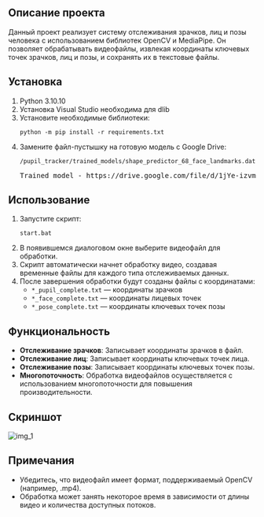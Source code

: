 <body>
<h2>Описание проекта</h2>
<p>Данный проект реализует систему отслеживания зрачков, лиц и позы человека с использованием библиотек OpenCV и MediaPipe. Он позволяет обрабатывать видеофайлы, извлекая координаты ключевых точек зрачков, лиц и позы, и сохранять их в текстовые файлы.</p>

<h2>Установка</h2>
<ol>
    <li>Python 3.10.10</li>
    <li>Установка Visual Studio необходима для dlib</li>
    <li>Установите необходимые библиотеки:
        <pre><code>python -m pip install -r requirements.txt</code></pre>
    </li>
    <li>Замените файл-пустышку на готовую модель с Google Drive:
        <pre><code>/pupil_tracker/trained_models/shape_predictor_68_face_landmarks.dat</code></pre>
        <pre>Trained model - https://drive.google.com/file/d/1jYe-izvmbfGyRE_4Ww-XbVrk9HpmQAmV/view?usp=share_link</pre>
    </li>
</ol>

<h2>Использование</h2>
<ol>
    <li>Запустите скрипт:
        <pre><code>start.bat</code></pre>
    </li>
    <li>В появившемся диалоговом окне выберите видеофайл для обработки.</li>
    <li>Скрипт автоматически начнет обработку видео, создавая временные файлы для каждого типа отслеживаемых данных.</li>
    <li>После завершения обработки будут созданы файлы с координатами:
        <ul>
            <li><code>*_pupil_complete.txt</code> — координаты зрачков</li>
            <li><code>*_face_complete.txt</code> — координаты лицевых точек</li>
            <li><code>*_pose_complete.txt</code> — координаты ключевых точек позы</li>
        </ul>
    </li>
</ol>
<h2>Функциональность</h2>
<ul>
    <li><strong>Отслеживание зрачков</strong>: Записывает координаты зрачков в файл.</li>
    <li><strong>Отслеживание лиц</strong>: Записывает координаты ключевых точек лица.</li>
    <li><strong>Отслеживание позы</strong>: Записывает координаты ключевых точек позы.</li>
    <li><strong>Многопоточность</strong>: Обработка видеофайлов осуществляется с использованием многопоточности для повышения производительности.</li>
</ul>
<h2>Скриншот</h2>
<img src="https://user-images.githubusercontent.com/103174654/200115061-cb617eb5-a75a-4a38-9e60-2e318cfc9af6.jpg" alt="img_1">
<h2>Примечания</h2>
<ul>
    <li>Убедитесь, что видеофайл имеет формат, поддерживаемый OpenCV (например, .mp4).</li>
    <li>Обработка может занять некоторое время в зависимости от длины видео и количества доступных потоков.</li>
</ul>
</body>
